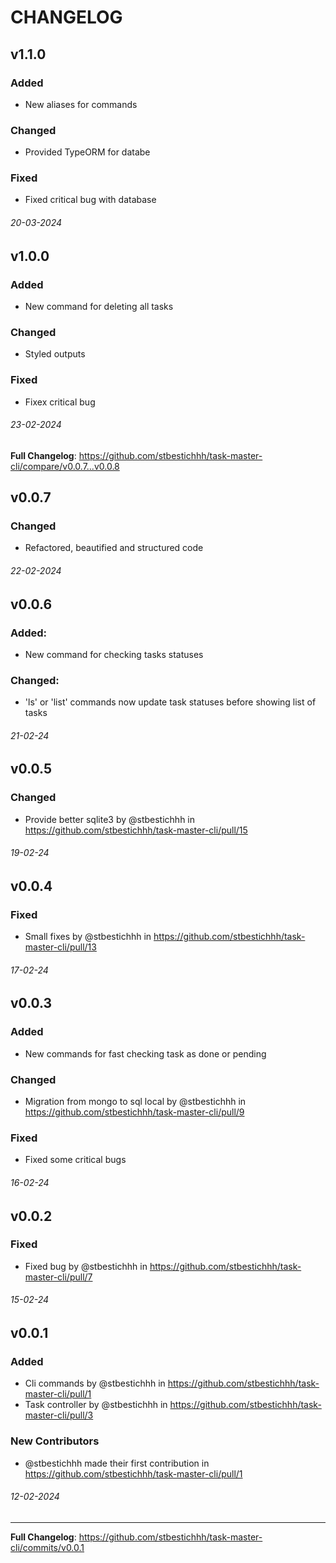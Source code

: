 # CHANGELOG

## v1.1.0
### Added
* New aliases for commands
### Changed
* Provided TypeORM for databe
### Fixed
* Fixed critical bug with database
###### 20-03-2024

## v1.0.0
### Added
* New command for deleting all tasks
### Changed
* Styled outputs
### Fixed
* Fixex critical bug
###### 23-02-2024

**Full Changelog**: https://github.com/stbestichhh/task-master-cli/compare/v0.0.7...v0.0.8

## v0.0.7
### Changed
* Refactored, beautified and structured code
###### 22-02-2024

## v0.0.6
### Added:
* New command for checking tasks statuses
### Changed:
* 'ls' or 'list' commands now update task statuses before showing list of tasks
###### 21-02-24

## v0.0.5
### Changed
* Provide better sqlite3 by @stbestichhh in https://github.com/stbestichhh/task-master-cli/pull/15
###### 19-02-24

## v0.0.4
### Fixed
* Small fixes by @stbestichhh in https://github.com/stbestichhh/task-master-cli/pull/13
###### 17-02-24

## v0.0.3
### Added
* New commands for fast checking task as done or pending
### Changed
* Migration from mongo to sql local by @stbestichhh in https://github.com/stbestichhh/task-master-cli/pull/9
### Fixed
* Fixed some critical bugs
###### 16-02-24

## v0.0.2
### Fixed
* Fixed bug by @stbestichhh in https://github.com/stbestichhh/task-master-cli/pull/7
###### 15-02-24

## v0.0.1
### Added
* Cli commands by @stbestichhh in https://github.com/stbestichhh/task-master-cli/pull/1
* Task controller by @stbestichhh in https://github.com/stbestichhh/task-master-cli/pull/3
### New Contributors
* @stbestichhh made their first contribution in https://github.com/stbestichhh/task-master-cli/pull/1
###### 12-02-2024

---
**Full Changelog**: https://github.com/stbestichhh/task-master-cli/commits/v0.0.1
